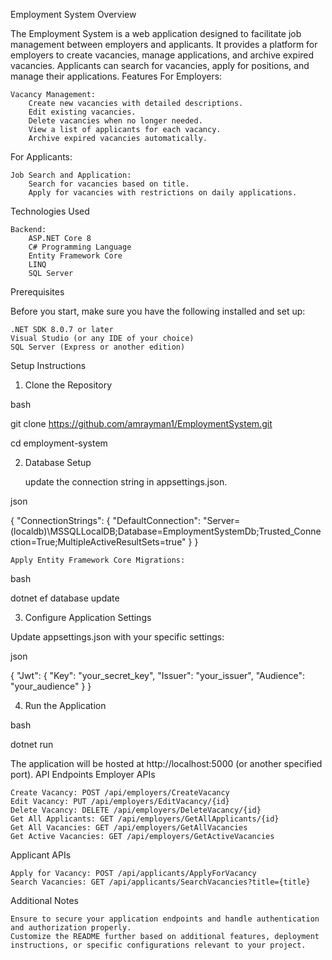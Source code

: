 Employment System
Overview

The Employment System is a web application designed to facilitate job management between employers and applicants. It provides a platform for employers to create vacancies, manage applications, and archive expired vacancies. Applicants can search for vacancies, apply for positions, and manage their applications.
Features
For Employers:

    Vacancy Management:
        Create new vacancies with detailed descriptions.
        Edit existing vacancies.
        Delete vacancies when no longer needed.
        View a list of applicants for each vacancy.
        Archive expired vacancies automatically.

For Applicants:

    Job Search and Application:
        Search for vacancies based on title.
        Apply for vacancies with restrictions on daily applications.

Technologies Used

    Backend:
        ASP.NET Core 8
        C# Programming Language
        Entity Framework Core
        LINQ
        SQL Server

Prerequisites

Before you start, make sure you have the following installed and set up:

    .NET SDK 8.0.7 or later
    Visual Studio (or any IDE of your choice)
    SQL Server (Express or another edition)

Setup Instructions
1. Clone the Repository

bash

git clone https://github.com/amrayman1/EmploymentSystem.git

cd employment-system

2. Database Setup

    update the connection string in appsettings.json.

json

{
  "ConnectionStrings": {
    "DefaultConnection": "Server=(localdb)\\MSSQLLocalDB;Database=EmploymentSystemDb;Trusted_Connection=True;MultipleActiveResultSets=true"
  }
}

    Apply Entity Framework Core Migrations:

bash

dotnet ef database update

3. Configure Application Settings

Update appsettings.json with your specific settings:

json

{
  "Jwt": {
    "Key": "your_secret_key",
    "Issuer": "your_issuer",
    "Audience": "your_audience"
  }
}

4. Run the Application

bash

dotnet run

The application will be hosted at http://localhost:5000 (or another specified port).
API Endpoints
Employer APIs

    Create Vacancy: POST /api/employers/CreateVacancy
    Edit Vacancy: PUT /api/employers/EditVacancy/{id}
    Delete Vacancy: DELETE /api/employers/DeleteVacancy/{id}
    Get All Applicants: GET /api/employers/GetAllApplicants/{id}
    Get All Vacancies: GET /api/employers/GetAllVacancies
    Get Active Vacancies: GET /api/employers/GetActiveVacancies

Applicant APIs

    Apply for Vacancy: POST /api/applicants/ApplyForVacancy
    Search Vacancies: GET /api/applicants/SearchVacancies?title={title}

Additional Notes

    Ensure to secure your application endpoints and handle authentication and authorization properly.
    Customize the README further based on additional features, deployment instructions, or specific configurations relevant to your project.
